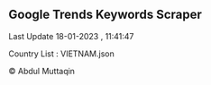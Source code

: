 

## Google Trends Keywords Scraper 
 
Last Update 18-01-2023 , 11:41:47

Country List :
VIETNAM.json



© Abdul Muttaqin 
